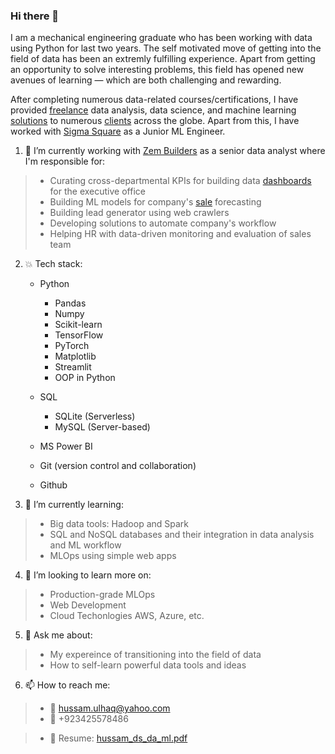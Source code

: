 ### Hi there 👋
I am a mechanical engineering graduate who has been working with data using Python for last two years. The self motivated move of getting into the field of data has been an extremly fulfilling experience. Apart from getting an opportunity to solve interesting problems, this field has opened new avenues of learning — which are both challenging and rewarding.

After completing numerous data-related courses/certifications, I have provided [freelance](https://www.fiverr.com/hussamulhaq375) data analysis, data science, and machine learning [solutions](https://app.powerbi.com/view?r=eyJrIjoiODQwMjJhMDEtYTk1My00NTMzLWEyZTQtMDU1ZTNkOThiNmZkIiwidCI6IjJiMWQyN2NmLWJhZDMtNDhmYi04OGE2LWQxYTUzOTNjNGVhNyIsImMiOjl9&embedImagePlaceholder=true&pageName=ReportSection86c1ecb64f7037fb7f83) to numerous [clients](https://www.rtfisher.com/) across the globe. Apart from this, I have worked with [Sigma Square](https://www.upwork.com/ag/sigmasquare/) as a Junior ML Engineer.

1. 🔭 I’m currently working with [Zem Builders](https://zembuilders.com/) as a senior data analyst where I'm responsible for:
> - Curating cross-departmental KPIs for building data [dashboards](https://app.powerbi.com/view?r=eyJrIjoiZDExZjk1OTgtYzE5Zi00OGMzLWE2NzUtZDM0NmNjNmI0MzA0IiwidCI6IjJiMWQyN2NmLWJhZDMtNDhmYi04OGE2LWQxYTUzOTNjNGVhNyIsImMiOjl9&embedImagePlaceholder=true) for the executive office 
> - Building ML models for company's [sale](https://app.powerbi.com/view?r=eyJrIjoiOTNjOWIwYmUtZWU1MS00ODJmLWJjZGItM2I1NjMzMTk5MDY3IiwidCI6IjJiMWQyN2NmLWJhZDMtNDhmYi04OGE2LWQxYTUzOTNjNGVhNyIsImMiOjl9) forecasting
> - Building lead generator using web crawlers
> - Developing solutions to automate company's workflow
> - Helping HR with data-driven monitoring and evaluation of sales team

2. :boom: Tech stack:
    * Python
        * Pandas
        * Numpy
        * Scikit-learn
        * TensorFlow
        * PyTorch
        * Matplotlib
        * Streamlit
        * OOP in Python
    * SQL
        * SQLite (Serverless)
        * MySQL (Server-based)
   
    * MS Power BI
    * Git (version control and collaboration)
    * Github

3. 🌱 I’m currently learning:
> - Big data tools: Hadoop and Spark
> - SQL and NoSQL databases and their integration in data analysis and ML workflow
> - MLOps using simple web apps

4. 👯 I’m looking to learn more on:
> - Production-grade MLOps
> - Web Development
> - Cloud Techonlogies AWS, Azure, etc.

5. 💬 Ask me about:
> - My expereince of transitioning into the field of data
> - How to self-learn powerful data tools and ideas

6. 📫 How to reach me:
> - :email: hussam.ulhaq@yahoo.com
> - :iphone: +923425578486

> - :page_facing_up: Resume: [hussam_ds_da_ml.pdf](https://github.com/hussam95/hussam95/files/9125784/hussam_ds_da_ml.pdf)

